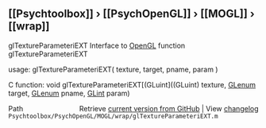 ## [[Psychtoolbox]] &#8250; [[PsychOpenGL]] &#8250; [[MOGL]] &#8250; [[wrap]]

glTextureParameteriEXT  Interface to [OpenGL](OpenGL) function glTextureParameteriEXT  
  
usage:  glTextureParameteriEXT( texture, target, pname, param )  
  
C function:  void glTextureParameteriEXT[(GLuint]((GLuint) texture, [GLenum](GLenum) target, [GLenum](GLenum) pname, [GLint](GLint) param)  




<div class="code_header" style="text-align:right;">
  <span style="float:left;">Path&nbsp;&nbsp;</span> <span class="counter">Retrieve <a href=
  "https://raw.github.com/Psychtoolbox-3/Psychtoolbox-3/beta/Psychtoolbox/PsychOpenGL/MOGL/wrap/glTextureParameteriEXT.m">current version from GitHub</a> | View <a href=
  "https://github.com/Psychtoolbox-3/Psychtoolbox-3/commits/beta/Psychtoolbox/PsychOpenGL/MOGL/wrap/glTextureParameteriEXT.m">changelog</a></span>
</div>
<div class="code">
  <code>Psychtoolbox/PsychOpenGL/MOGL/wrap/glTextureParameteriEXT.m</code>
</div>

